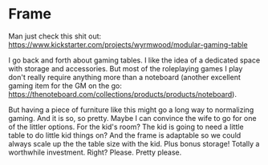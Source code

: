 # Frame

Man just check this shit out: https://www.kickstarter.com/projects/wyrmwood/modular-gaming-table

I go back and forth about gaming tables. I like the idea of a dedicated space with storage and accessories. But most of the roleplaying games I play don't really require anything more than a noteboard (another excellent gaming item for the GM on the go: https://thenoteboard.com/collections/products/products/noteboard).

But having a piece of furniture like this might go a long way to normalizing gaming. And it is so, so pretty. Maybe I can convince the wife to go for one of the littler options. For the kid's room? The kid is going to need a little table to do little kid things on? And the frame is adaptable so we could always scale up the the table size with the kid. Plus bonus storage! Totally a worthwhile investment. Right? Please. Pretty please.

